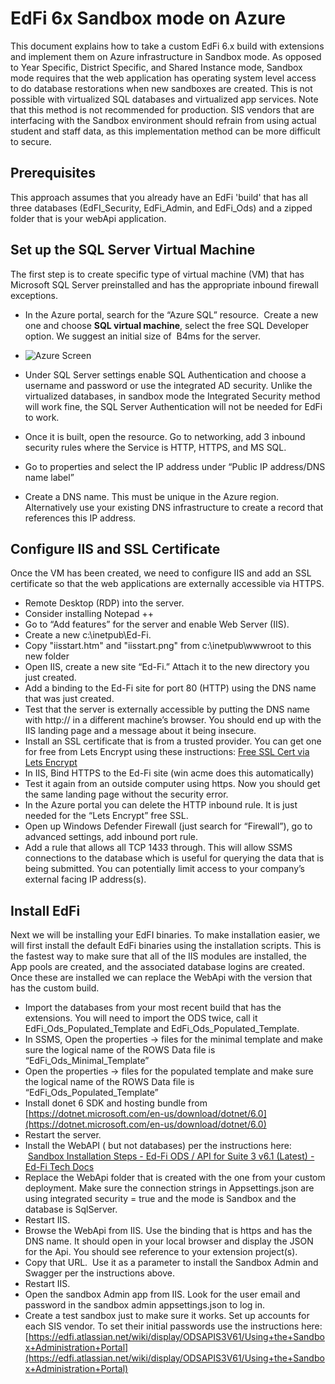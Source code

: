 # EdFi 6x Sandbox mode on Azure

This document explains how to take a custom EdFi 6.x build with extensions and implement them on Azure infrastructure in Sandbox mode.
As opposed to Year Specific, District Specific, and Shared Instance mode, Sandbox mode requires that the web application has operating system level access to do database restorations when new sandboxes are created. This is not possible with virtualized SQL databases and virtualized app services. Note that this method is not recommended for production. SIS vendors that are interfacing with the Sandbox environment should refrain from using actual student and staff data, as this implementation method can be more difficult to secure.

## Prerequisites

This approach assumes that you already have an EdFi 'build' that has all three databases (EdFI\_Security, EdFi\_Admin, and EdFi\_Ods) and a zipped folder that is your webApi application.

## Set up the SQL Server Virtual Machine

The first step is to create specific type of virtual machine (VM) that has Microsoft SQL Server preinstalled and has the appropriate inbound firewall exceptions.

* In the Azure portal, search for the “Azure SQL” resource.  Create a new one and choose **SQL virtual machine**, select the free SQL Developer option. We suggest an initial size of  B4ms for the server.
* ![Azure Screen](https://edfidocs.blob.core.windows.net/$web/img/edfi-exchange/guides/Azure%20Sql.png)

* Under SQL Server settings enable SQL Authentication and choose a username and password or use the integrated AD security. Unlike the virtualized databases, in sandbox mode the Integrated Security method will work fine, the SQL Server Authentication will not be needed for EdFi to work.

* Once it is built, open the resource. Go to networking, add 3 inbound security rules where the Service is HTTP, HTTPS, and MS SQL.
* Go to properties and select the IP address under “Public IP address/DNS name label”

* Create a DNS name. This must be unique in the Azure region. Alternatively use your existing DNS infrastructure to create a record that references this IP address.

## Configure IIS and SSL Certificate

Once the VM has been created, we need to configure IIS and add an SSL certificate so that the web applications are externally accessible via HTTPS.

* Remote Desktop (RDP) into the server.
* Consider installing Notepad ++
* Go to “Add features” for the server and enable Web Server (IIS).
* Create a new c:\\inetpub\\Ed-Fi.
* Copy "iisstart.htm" and "iisstart.png" from c:\\inetpub\\wwwroot to this new folder
* Open IIS, create a new site “Ed-Fi.” Attach it to the new directory you just created.
* Add a binding to the Ed-Fi site for port 80 (HTTP) using the DNS name that was just created.
* Test that the server is externally accessible by putting the DNS name with http:// in a different machine’s browser. You should end up with the IIS landing page and a message about it being insecure.
* Install an SSL certificate that is from a trusted provider. You can get one for free from Lets Encrypt using these instructions: [Free SSL Cert via Lets Encrypt](https://docs.google.com/document/d/1OBETP6lSVh35iCxZVYQhx9YeWXpOxk1NTqCCItvae0o/edit)
* In IIS, Bind HTTPS to the Ed-Fi site (win acme does this automatically)
* Test it again from an outside computer using https. Now you should get the same landing page without the security error.
* In the Azure portal you can delete the HTTP inbound rule. It is just needed for the “Lets Encrypt” free SSL.
* Open up Windows Defender Firewall (just search for “Firewall”), go to advanced settings, add inbound port rule.
* Add a rule that allows all TCP 1433 through. This will allow SSMS connections to the database which is useful for querying the data that is being submitted. You can potentially limit access to your company’s external facing IP address(s).

## Install EdFi

Next we will be installing your EdFI binaries. To make installation easier, we will first install the default EdFi binaries using the installation scripts. This is the fastest way to make sure that all of the IIS modules are installed, the App pools are created, and the associated database logins are created. Once these are installed we can replace the WebApi with the version that has the custom build.

* Import the databases from your most recent build that has the extensions. You will need to import the ODS twice, call it EdFi\_Ods\_Populated\_Template and EdFi\_Ods\_Populated\_Template.
* In SSMS, Open the properties -> files for the minimal template and make sure the logical name of the ROWS Data file is “EdFi\_Ods\_Minimal\_Template”
* Open the properties -> files for the populated template and make sure the logical name of the ROWS Data file is “EdFi\_Ods\_Populated\_Template”
* Install donet 6 SDK and hosting bundle from [https://dotnet.microsoft.com/en-us/download/dotnet/6.0](https://dotnet.microsoft.com/en-us/download/dotnet/6.0)
* Restart the server.
* Install the WebAPI ( but not databases) per the instructions here:  [Sandbox Installation Steps - Ed-Fi ODS / API for Suite 3 v6.1 (Latest) - Ed-Fi Tech Docs](https://edfi.atlassian.net/wiki/display/ODSAPIS3V61/Sandbox+Installation+Steps)
* Replace the WebApi folder that is created with the one from your custom deployment. Make sure the connection strings in Appsettings.json are using integrated security = true and the mode is Sandbox and the database is SqlServer.
* Restart IIS.
* Browse the WebApi from IIS. Use the binding that is https and has the DNS name. It should open in your local browser and display the JSON for the Api. You should see reference to your extension project(s).
* Copy that URL.  Use it as a parameter to install the Sandbox Admin and Swagger per the instructions above.
* Restart IIS.
* Open the sandbox Admin app from IIS. Look for the user email and password in the sandbox admin appsettings.json to log in.
* Create a test sandbox just to make sure it works.
    Set up accounts for each SIS vendor. To set their initial passwords use the instructions here: [https://edfi.atlassian.net/wiki/display/ODSAPIS3V61/Using+the+Sandbox+Administration+Portal](https://edfi.atlassian.net/wiki/display/ODSAPIS3V61/Using+the+Sandbox+Administration+Portal)
